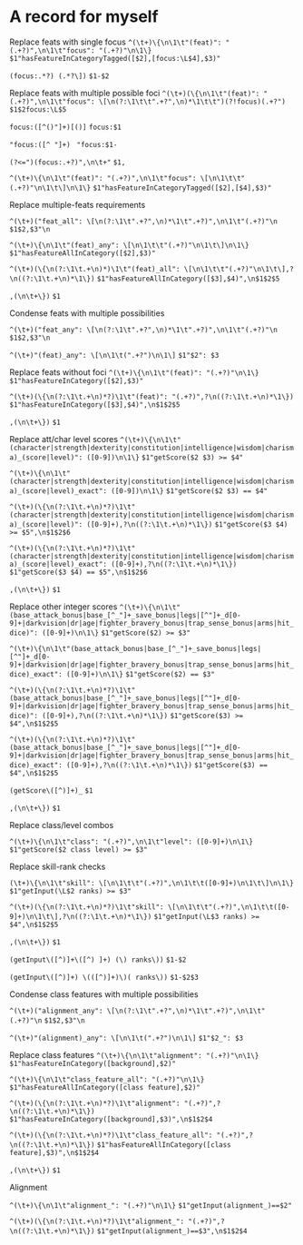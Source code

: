 <!-- markdownlint-disable MD038 -->
# A record for myself

Replace feats with single focus
`^(\t+)\{\n\1\t"(feat)": "(.+?)",\n\1\t"focus": "(.+?)"\n\1\}`
`$1"hasFeatureInCategoryTagged([$2],[focus:\L$4],$3)"`

`(focus:.*?) (.*?\])`
`$1-$2`

Replace feats with multiple possible foci
`^(\t+)(\{\n\1\t"(feat)": "(.+?)",\n\1\t"focus": \[\n(?:\1\t\t".+?",\n)*\1\t\t")(?!focus)(.+?")`
`$1$2focus:\L$5`

`focus:([^()"]+)[()]`
`focus:$1`

`"focus:([^ "]+) `
`"focus:$1-`

`(?<=")(focus:.+?)",\n\t+"`
`$1,`

`^(\t+)\{\n\1\t"(feat)": "(.+?)",\n\1\t"focus": \[\n\1\t\t"(.+?)"\n\1\t\]\n\1\}`
`$1"hasFeatureInCategoryTagged([$2],[$4],$3)"`

Replace multiple-feats requirements

`^(\t+)("feat_all": \[\n(?:\1\t".+?",\n)*\1\t".+?)",\n\1\t"(.+?)"\n`
`$1$2,$3"\n`

`^(\t+)\{\n\1\t"(feat)_any": \[\n\1\t\t"(.+?)"\n\1\t\]\n\1\}`
`$1"hasFeatureAllInCategory([$2],$3)"`

`^(\t+)(\{\n(?:\1\t.+\n)*)\1\t"(feat)_all": \[\n\1\t\t"(.+?)"\n\1\t\],?\n((?:\1\t.+\n)*\1\})`
`$1"hasFeatureAllInCategory([$3],$4)",\n$1$2$5`

`,(\n\t+\})`
`$1`

Condense feats with multiple possibilities

`^(\t+)("feat_any": \[\n(?:\1\t".+?",\n)*\1\t".+?)",\n\1\t"(.+?)"\n`
`$1$2,$3"\n`

`^(\t+)"(feat)_any": \[\n\1\t(".+?")\n\1\]`
`$1"$2": $3`

Replace feats without foci
`^(\t+)\{\n\1\t"(feat)": "(.+?)"\n\1\}`
`$1"hasFeatureInCategory([$2],$3)"`

`^(\t+)(\{\n(?:\1\t.+\n)*?)\1\t"(feat)": "(.+?)",?\n((?:\1\t.+\n)*\1\})`
`$1"hasFeatureInCategory([$3],$4)",\n$1$2$5`

`,(\n\t+\})`
`$1`

Replace att/char level scores
`^(\t+)\{\n\1\t"(character|strength|dexterity|constitution|intelligence|wisdom|charisma)_(score|level)": ([0-9])\n\1\}`
`$1"getScore($2 $3) >= $4"`

`^(\t+)\{\n\1\t"(character|strength|dexterity|constitution|intelligence|wisdom|charisma)_(score|level)_exact": ([0-9])\n\1\}`
`$1"getScore($2 $3) == $4"`

`^(\t+)(\{\n(?:\1\t.+\n)*?)\1\t"(character|strength|dexterity|constitution|intelligence|wisdom|charisma)_(score|level)": ([0-9]+),?\n((?:\1\t.+\n)*\1\})`
`$1"getScore($3 $4) >= $5",\n$1$2$6`

`^(\t+)(\{\n(?:\1\t.+\n)*?)\1\t"(character|strength|dexterity|constitution|intelligence|wisdom|charisma)_(score|level)_exact": ([0-9]+),?\n((?:\1\t.+\n)*\1\})`
`$1"getScore($3 $4) == $5",\n$1$2$6`

`,(\n\t+\})`
`$1`

Replace other integer scores
`^(\t+)\{\n\1\t"(base_attack_bonus|base_[^_"]+_save_bonus|legs|[^"]+_d[0-9]+|darkvision|dr|age|fighter_bravery_bonus|trap_sense_bonus|arms|hit_dice)": ([0-9]+)\n\1\}`
`$1"getScore($2) >= $3"`

`^(\t+)\{\n\1\t"(base_attack_bonus|base_[^_"]+_save_bonus|legs|[^"]+_d[0-9]+|darkvision|dr|age|fighter_bravery_bonus|trap_sense_bonus|arms|hit_dice)_exact": ([0-9]+)\n\1\}`
`$1"getScore($2) == $3"`

`^(\t+)(\{\n(?:\1\t.+\n)*?)\1\t"(base_attack_bonus|base_[^_"]+_save_bonus|legs|[^"]+_d[0-9]+|darkvision|dr|age|fighter_bravery_bonus|trap_sense_bonus|arms|hit_dice)": ([0-9]+),?\n((?:\1\t.+\n)*\1\})`
`$1"getScore($3) >= $4",\n$1$2$5`

`^(\t+)(\{\n(?:\1\t.+\n)*?)\1\t"(base_attack_bonus|base_[^_"]+_save_bonus|legs|[^"]+_d[0-9]+|darkvision|dr|age|fighter_bravery_bonus|trap_sense_bonus|arms|hit_dice)_exact": ([0-9]+),?\n((?:\1\t.+\n)*\1\})`
`$1"getScore($3) == $4",\n$1$2$5`

`(getScore\([^)]+)_`
`$1 `

`,(\n\t+\})`
`$1`

Replace class/level combos

`^(\t+)\{\n\1\t"class": "(.+?)",\n\1\t"level": ([0-9]+)\n\1\}`
`$1"getScore($2 class level) >= $3"`

Replace skill-rank checks

`(\t+)\{\n\1\t"skill": \[\n\1\t\t"(.+?)",\n\1\t\t([0-9]+)\n\1\t\]\n\1\}`
`$1"getInput(\L$2 ranks) >= $3"`

`^(\t+)(\{\n(?:\1\t.+\n)*?)\1\t"skill": \[\n\1\t\t"(.+?)",\n\1\t\t([0-9]+)\n\1\t\],?\n((?:\1\t.+\n)*\1\})`
`$1"getInput(\L$3 ranks) >= $4",\n$1$2$5`

`,(\n\t+\})`
`$1`

`(getInput\([^)]+\([^) ]+) (\) ranks\))`
`$1-$2`

`(getInput\([^)]+) \(([^)]+)\)( ranks\))`
`$1-$2$3`

Condense class features with multiple possibilities

`^(\t+)("alignment_any": \[\n(?:\1\t".+?",\n)*\1\t".+?)",\n\1\t"(.+?)"\n`
`$1$2,$3"\n`

`^(\t+)"(alignment)_any": \[\n\1\t(".+?")\n\1\]`
`$1"$2_": $3`

Replace class features
`^(\t+)\{\n\1\t"alignment": "(.+?)"\n\1\}`
`$1"hasFeatureInCategory([background],$2)"`

`^(\t+)\{\n\1\t"class_feature_all": "(.+?)"\n\1\}`
`$1"hasFeatureAllInCategory([class feature],$2)"`

`^(\t+)(\{\n(?:\1\t.+\n)*?)\1\t"alignment": "(.+?)",?\n((?:\1\t.+\n)*\1\})`
`$1"hasFeatureInCategory([background],$3)",\n$1$2$4`

`^(\t+)(\{\n(?:\1\t.+\n)*?)\1\t"class_feature_all": "(.+?)",?\n((?:\1\t.+\n)*\1\})`
`$1"hasFeatureAllInCategory([class feature],$3)",\n$1$2$4`

`,(\n\t+\})`
`$1`

Alignment

`^(\t+)\{\n\1\t"alignment_": "(.+?)"\n\1\}`
`$1"getInput(alignment_)==$2"`

`^(\t+)(\{\n(?:\1\t.+\n)*?)\1\t"alignment_": "(.+?)",?\n((?:\1\t.+\n)*\1\})`
`$1"getInput(alignment_)==$3",\n$1$2$4`
